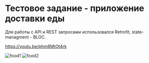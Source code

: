 # Тестовое задание - приложение доставки еды
Для работы с API и REST запросами использовался Retrofit, state-managment - BLOC.

https://youtu.be/phm8MtOt4rk

![food1](https://github.com/nikero72/Test-delivery-food-app/assets/123304698/c92559b2-ef5a-4ed6-b232-1adb1caddaf1)
![food2](https://github.com/nikero72/Test-delivery-food-app/assets/123304698/5580c867-f490-4b38-a74c-960821a5d5e7)
